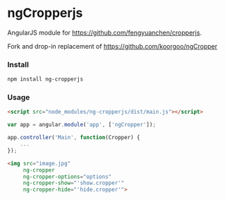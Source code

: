 # ngCropperjs

AngularJS module for https://github.com/fengyuanchen/cropperjs.

Fork and drop-in replacement of https://github.com/koorgoo/ngCropper

### Install

```bash
npm install ng-cropperjs
```

### Usage

```html
<script src="node_modules/ng-cropperjs/dist/main.js"></script>
```

```javascript
var app = angular.module('app', ['ngCropper']);

app.controller('Main', function(Cropper) {
    ...
});
```

```html
<img src="image.jpg"
     ng-cropper
     ng-cropper-options="options"
     ng-cropper-show="'show.cropper'"
     ng-cropper-hide="'hide.cropper'">
```

